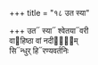+++
title = "१८ उत स्या"

+++
उत᳓ स्या᳓ श्वेतया᳓वरी  
वा᳓हिष्ठा वां नदी᳓ना᳐म्  
सि᳓न्धुर् हि᳓रण्यवर्तनिः